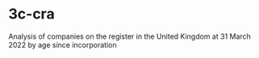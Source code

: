 # 3c-cra
Analysis of companies on the register in the United Kingdom at 31 March 2022 by age since incorporation
